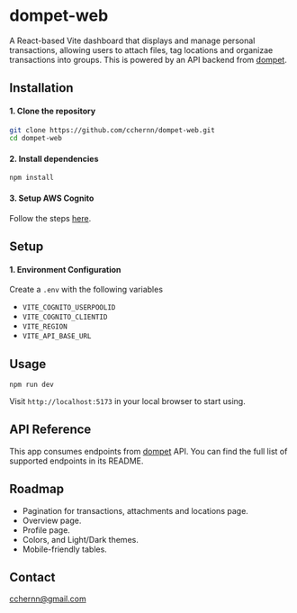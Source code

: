 # dompet-web  

A React-based Vite dashboard that displays and manage personal transactions, allowing users to attach files, tag locations and organizae transactions into groups. This is powered by an API backend from [dompet](https://github.com/cchernn/dompet).  

## Installation  

#### 1. Clone the repository  

``` bash
git clone https://github.com/cchernn/dompet-web.git  
cd dompet-web  
```

#### 2. Install dependencies  

``` bash
npm install  
```

#### 3. Setup AWS Cognito  

Follow the steps [here](https://docs.aws.amazon.com/cognito/latest/developerguide/getting-started-user-pools.html).  

## Setup  

#### 1. Environment Configuration  

Create a `.env` with the following variables  

- `VITE_COGNITO_USERPOOLID`  
- `VITE_COGNITO_CLIENTID`  
- `VITE_REGION`  
- `VITE_API_BASE_URL`  

## Usage  

```
npm run dev  
```

Visit `http://localhost:5173` in your local browser to start using.  

## API Reference  

This app consumes endpoints from [dompet](https://github.com/cchernn/dompet) API. You can find the full list of supported endpoints in its README.  

## Roadmap  

- Pagination for transactions, attachments and locations page.  
- Overview page.  
- Profile page.  
- Colors, and Light/Dark themes.  
- Mobile-friendly tables.  


## Contact  

cchernn@gmail.com  
